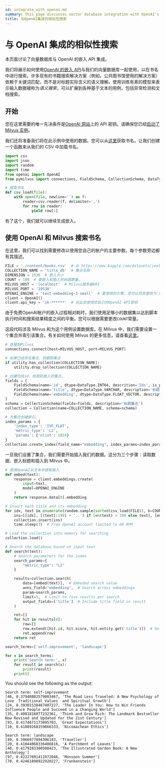 ```yaml
---
id: integrate_with_openai.md
summary: This page discusses vector database integration with OpenAI's embedding API.
title: 与OpenAI集成的相似性搜索
---
```


# 与 OpenAI 集成的相似性搜索

本页面讨论了向量数据库与 OpenAI 的嵌入 API 集成。

我们将展示如何使用[OpenAI 的嵌入 API](https://beta.openai.com/docs/guides/embeddings)与我们的向量数据库一起使用，以在书名中进行搜索。许多现有的书籍搜索解决方案（例如，公共图书馆使用的解决方案）依赖于关键词匹配，而不是对标题实际含义的语义理解。使用训练有素的模型来表示输入数据被称为*语义搜索*，可以扩展到各种基于文本的用例，包括异常检测和文档搜索。

## 开始

您在这里需要的唯一先决条件是[OpenAI 网站](https://openai.com/api/)上的 API 密钥。请确保您已经[启动了 Milvus 实例](https://milvus.io/docs/install_standalone-docker.md)。

我们还将准备我们将在此示例中使用的数据。您可以从[这里](https://www.kaggle.com/datasets/jealousleopard/goodreadsbooks)获取书名。让我们创建一个函数来从我们的 CSV 中加载书名。

```python
import csv
import json
import random
import time
from openai import OpenAI
from pymilvus import connections, FieldSchema, CollectionSchema, DataType, Collection, utility
```

```python
# 提取书名
def csv_load(file):
    with open(file, newline='') as f:
        reader=csv.reader(f, delimiter=',')
        for row in reader:
            yield row[1]
```

有了这个，我们就可以继续生成嵌入。

## 使用 OpenAI 和 Milvus 搜索书名

在这里，我们可以找到需要修改以使用您自己的帐户的主要参数。每个参数旁边都有其描述。

```python
FILE = './content/books.csv'  # 从 https://www.kaggle.com/datasets/jealousleopard/goodreadsbooks 下载并保存在包含您脚本的文件夹中。
COLLECTION_NAME = 'title_db'  # 集合名称
DIMENSION = 1536  # 嵌入大小
COUNT = 100  # 要嵌入和插入的标题数量。
MILVUS_HOST = 'localhost'  # Milvus服务器URI
MILVUS_PORT = '19530'
OPENAI_ENGINE = 'text-embedding-3-small'  # 要使用的引擎，您可以将其更改为`text-embedding-3-large`或`text-embedding-ada-002`
client = OpenAI()
client.api_key = 'sk-******'  # 在此处使用您自己的OpenAI API密钥
```

<div class="alert note">
由于免费OpenAI帐户的嵌入过程相对耗时，我们使用足够小的数据集以达到脚本执行时间和搜索结果精度之间的平衡。您可以根据需要更改<code>COUNT</code>常量。
</div>

这段代码涉及 Milvus 和为这个用例设置数据库。在 Milvus 中，我们需要设置一个集合并索引该集合。有关如何使用 Milvus 的更多信息，请查看[这里](https://milvus.io/docs/example_code.md)。

```python
# 连接到Milvus
connections.connect(host=MILVUS_HOST, port=MILVUS_PORT)

# 如果已经存在集合，则删除集合
if utility.has_collection(COLLECTION_NAME):
    utility.drop_collection(COLLECTION_NAME)

# 创建包括id、标题和嵌入的集合。
fields = [
    FieldSchema(name='id', dtype=DataType.INT64, descrition='Ids', is_primary=True, auto_id=False),
    FieldSchema(name='title', dtype=DataType.VARCHAR, description='标题文本', max_length=200),
    FieldSchema(name='embedding', dtype=DataType.FLOAT_VECTOR, description='嵌入向量', dim=DIMENSION)
]
schema = CollectionSchema(fields=fields, description='标题集合')
collection = Collection(name=COLLECTION_NAME, schema=schema)

# 为集合创建索引。
index_params = {
    'index_type': 'IVF_FLAT',
    'metric_type': 'L2',
    'params': {'nlist': 1024}
}
collection.create_index(field_name="embedding", index_params=index_params)
```

一旦我们设置了集合，我们需要开始插入我们的数据。这分为三个步骤：读取数据、嵌入标题和插入到 Milvus 中。

```python
# 使用OpenAI从文本中提取嵌入
def embed(text):
    response = client.embeddings.create(
        input=text,
        model=OPENAI_ENGINE
    )
    return response.data[0].embedding

# Insert each title and its embedding
for idx, text in enumerate(random.sample(sorted(csv_load(FILE)), k=COUNT)):  # Load COUNT amount of random values from dataset
    ins=[[idx], [(text[:198] + '..') if len(text) > 200 else text], [embed(text)]]  # Insert the title id, the title text, and the title embedding vector
    collection.insert(ins)
    time.sleep(3)  # Free OpenAI account limited to 60 RPM
```

```python
# Load the collection into memory for searching
collection.load()

# Search the database based on input text
def search(text):
    # Search parameters for the index
    search_params={
        "metric_type": "L2"
    }

    results=collection.search(
        data=[embed(text)],  # Embeded search value
        anns_field="embedding",  # Search across embeddings
        param=search_params,
        limit=5,  # Limit to five results per search
        output_fields=['title']  # Include title field in result
    )

    ret=[]
    for hit in results[0]:
        row=[]
        row.extend([hit.id, hit.score, hit.entity.get('title')])  # Get the id, distance, and title for the results
        ret.append(row)
    return ret

search_terms=['self-improvement', 'landscape']

for x in search_terms:
    print('Search term:', x)
    for result in search(x):
        print(result)
    print()
```

You should see the following as the output:

```
Search term: self-improvement
[46, 0.37948882579803467, 'The Road Less Traveled: A New Psychology of Love  Traditional Values  and Spiritual Growth']
[24, 0.39301538467407227, 'The Leader In You: How to Win Friends  Influence People and Succeed in a Changing World']
[35, 0.4081816077232361, 'Think and Grow Rich: The Landmark Bestseller Now Revised and Updated for the 21st Century']
[93, 0.4174671173095703, 'Great Expectations']
[10, 0.41889268159866333, 'Nicomachean Ethics']

Search term: landscape
[49, 0.3966977894306183, 'Traveller']
[20, 0.41044068336486816, 'A Parchment of Leaves']
[40, 0.4179283380508423, 'The Illustrated Garden Book: A New Anthology']
[97, 0.42227691411972046, 'Monsoon Summer']
[70, 0.42461898922920227, 'Frankenstein']
```
